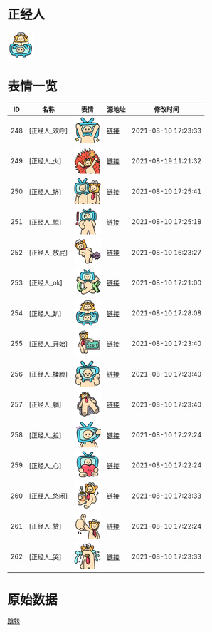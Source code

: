 # 正经人

<img src="./cover.png" height="60" alt="cover" />

# 表情一览

|ID|名称|表情|源地址|修改时间|
|----|----|----|----|----|
|248|[正经人_欢呼]|<img src="./pic/000248_%5B正经人_欢呼%5D.png" height="60" alt="欢呼"/>|[链接](http://i0.hdslb.com/bfs/emote/3cd297676b2a08a896deab91ed7f139a8bc7c46c.png)|2021-08-10 17:23:33|
|249|[正经人_火]|<img src="./pic/000249_%5B正经人_火%5D.png" height="60" alt="火"/>|[链接](http://i0.hdslb.com/bfs/emote/78579a24b156501c0b5583121beb42a72e9229b5.png)|2021-08-19 11:21:32|
|250|[正经人_挤]|<img src="./pic/000250_%5B正经人_挤%5D.png" height="60" alt="挤"/>|[链接](http://i0.hdslb.com/bfs/emote/7a3e753fcb876753800424edd2fa3563005abf4a.png)|2021-08-10 17:25:41|
|251|[正经人_惊]|<img src="./pic/000251_%5B正经人_惊%5D.png" height="60" alt="惊"/>|[链接](http://i0.hdslb.com/bfs/emote/233b14fd3803a5078f79d31fecd5d7a60524e330.png)|2021-08-10 17:25:18|
|252|[正经人_放屁]|<img src="./pic/000252_%5B正经人_放屁%5D.png" height="60" alt="放屁"/>|[链接](http://i0.hdslb.com/bfs/emote/b590df4714084b012e9a5dfab03a3a13936dff48.png)|2021-08-10 16:23:27|
|253|[正经人_ok]|<img src="./pic/000253_%5B正经人_ok%5D.png" height="60" alt="ok"/>|[链接](http://i0.hdslb.com/bfs/emote/21e069065373be45b227a4ffdbe9570d309e3d05.png)|2021-08-10 17:21:00|
|254|[正经人_趴]|<img src="./pic/000254_%5B正经人_趴%5D.png" height="60" alt="趴"/>|[链接](http://i0.hdslb.com/bfs/emote/39156acb0afcbde9cf73ac1657adff62d3a84af7.png)|2021-08-10 17:28:08|
|255|[正经人_开始]|<img src="./pic/000255_%5B正经人_开始%5D.png" height="60" alt="开始"/>|[链接](http://i0.hdslb.com/bfs/emote/4f745fad9a77f2f41ea63c2214af0739ab7ea8f1.png)|2021-08-10 17:23:40|
|256|[正经人_揉脸]|<img src="./pic/000256_%5B正经人_揉脸%5D.png" height="60" alt="揉脸"/>|[链接](http://i0.hdslb.com/bfs/emote/a9d5376d6d79482c4447eb5a169385fa91f39ddd.png)|2021-08-10 17:23:40|
|257|[正经人_躺]|<img src="./pic/000257_%5B正经人_躺%5D.png" height="60" alt="躺"/>|[链接](http://i0.hdslb.com/bfs/emote/c135f76ad7ec50a7414095cf7c633eb5551c9fe3.png)|2021-08-10 17:23:40|
|258|[正经人_拉]|<img src="./pic/000258_%5B正经人_拉%5D.png" height="60" alt="拉"/>|[链接](http://i0.hdslb.com/bfs/emote/03e7319b34763e9c82c2ae93b1fd8f613335d90a.png)|2021-08-10 17:22:24|
|259|[正经人_心]|<img src="./pic/000259_%5B正经人_心%5D.png" height="60" alt="心"/>|[链接](http://i0.hdslb.com/bfs/emote/536561d0806f8b181473fd89bba15e71cb8d585e.png)|2021-08-10 17:22:24|
|260|[正经人_悠闲]|<img src="./pic/000260_%5B正经人_悠闲%5D.png" height="60" alt="悠闲"/>|[链接](http://i0.hdslb.com/bfs/emote/17542aaef102f28508e30fed8895cc1afeaf70f0.png)|2021-08-10 17:23:33|
|261|[正经人_赞]|<img src="./pic/000261_%5B正经人_赞%5D.png" height="60" alt="赞"/>|[链接](http://i0.hdslb.com/bfs/emote/589816d36c5b7c2f2bc78cb162d6ac90fda948f2.png)|2021-08-10 17:22:24|
|262|[正经人_哭]|<img src="./pic/000262_%5B正经人_哭%5D.png" height="60" alt="哭"/>|[链接](http://i0.hdslb.com/bfs/emote/b9882f0679b4ae24624660412464f1f88bda48fe.png)|2021-08-10 17:23:33|

# 原始数据

[跳转](./raw.json)

